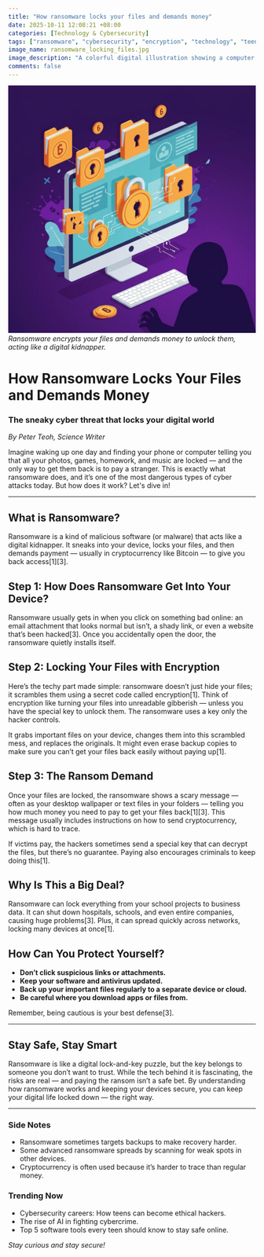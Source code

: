 ```yaml
---
title: "How ransomware locks your files and demands money"
date: 2025-10-11 12:08:21 +08:00
categories: [Technology & Cybersecurity]
tags: ["ransomware", "cybersecurity", "encryption", "technology", "teens", "malware"]
image_name: ransomware_locking_files.jpg
image_description: "A colorful digital illustration showing a computer screen with files turning into digital locks, surrounded by a hacker silhouette demanding cryptocurrency, symbolizing ransomware encrypting files and demanding ransom."
comments: false
---
```


![Ransomware encrypts your files and demands money to unlock them, acting like a digital kidnapper.](/assets/images/ransomware_locking_files.jpg)
*Ransomware encrypts your files and demands money to unlock them, acting like a digital kidnapper.*

<!-- Image Description: A colorful digital illustration showing a computer screen with files turning into digital locks, surrounded by a hacker silhouette demanding cryptocurrency, symbolizing ransomware encrypting files and demanding ransom. -->

# How Ransomware Locks Your Files and Demands Money

### The sneaky cyber threat that locks your digital world

*By Peter Teoh, Science Writer*

Imagine waking up one day and finding your phone or computer telling you that all your photos, games, homework, and music are locked — and the only way to get them back is to pay a stranger. This is exactly what ransomware does, and it’s one of the most dangerous types of cyber attacks today. But how does it work? Let's dive in!

---

## What is Ransomware?

Ransomware is a kind of malicious software (or malware) that acts like a digital kidnapper. It sneaks into your device, locks your files, and then demands payment — usually in cryptocurrency like Bitcoin — to give you back access[1][3].

## Step 1: How Does Ransomware Get Into Your Device?

Ransomware usually gets in when you click on something bad online: an email attachment that looks normal but isn’t, a shady link, or even a website that’s been hacked[3]. Once you accidentally open the door, the ransomware quietly installs itself.

## Step 2: Locking Your Files with Encryption

Here’s the techy part made simple: ransomware doesn’t just hide your files; it scrambles them using a secret code called encryption[1]. Think of encryption like turning your files into unreadable gibberish — unless you have the special key to unlock them. The ransomware uses a key only the hacker controls.

It grabs important files on your device, changes them into this scrambled mess, and replaces the originals. It might even erase backup copies to make sure you can’t get your files back easily without paying up[1].

## Step 3: The Ransom Demand

Once your files are locked, the ransomware shows a scary message — often as your desktop wallpaper or text files in your folders — telling you how much money you need to pay to get your files back[1][3]. This message usually includes instructions on how to send cryptocurrency, which is hard to trace.

If victims pay, the hackers sometimes send a special key that can decrypt the files, but there’s no guarantee. Paying also encourages criminals to keep doing this[1].

## Why Is This a Big Deal?

Ransomware can lock everything from your school projects to business data. It can shut down hospitals, schools, and even entire companies, causing huge problems[3]. Plus, it can spread quickly across networks, locking many devices at once[1].

## How Can You Protect Yourself?

- **Don’t click suspicious links or attachments.**
- **Keep your software and antivirus updated.**
- **Back up your important files regularly to a separate device or cloud.**
- **Be careful where you download apps or files from.**

Remember, being cautious is your best defense[3].

---

## Stay Safe, Stay Smart

Ransomware is like a digital lock-and-key puzzle, but the key belongs to someone you don’t want to trust. While the tech behind it is fascinating, the risks are real — and paying the ransom isn’t a safe bet. By understanding how ransomware works and keeping your devices secure, you can keep your digital life locked down — the right way.

---

### Side Notes

- Ransomware sometimes targets backups to make recovery harder.
- Some advanced ransomware spreads by scanning for weak spots in other devices.
- Cryptocurrency is often used because it’s harder to trace than regular money.

### Trending Now

- Cybersecurity careers: How teens can become ethical hackers.
- The rise of AI in fighting cybercrime.
- Top 5 software tools every teen should know to stay safe online.

*Stay curious and stay secure!*
